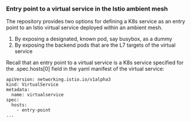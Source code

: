 ### Entry point to a virtual service in the Istio ambient mesh

The repository provides two options for defining a K8s service as an entry point to an Istio virtual service deployed within an ambient mesh. 
1. By exposing a designated, known pod, say busybox, as a dummy
2. By exposing the backend pods that are the L7 targets of the virtual service

Recall that an entry point to a virtual service is a K8s service specified for the .spec.hosts[0] field in the yaml manifest of the virtual service:
```
apiVersion: networking.istio.io/v1alpha3
kind: VirtualService
metadata:
  name: virtualservice
spec:
  hosts:
    - entry-point
...
```
    
